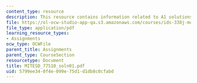 ```yaml
---
content_type: resource
description: This resource contains information related to A1 solutions.
file: https://ol-ocw-studio-app-qa.s3.amazonaws.com/courses/ids-338j-multidisciplinary-system-design-optimization-spring-2010/5799ee340f4e099e75d1d1db8c0cfabd_MITESD_77S10_soln01.pdf
file_type: application/pdf
learning_resource_types:
- Assignments
ocw_type: OCWFile
parent_title: Assignments
parent_type: CourseSection
resourcetype: Document
title: MITESD_77S10_soln01.pdf
uid: 5799ee34-0f4e-099e-75d1-d1db8c0cfabd
---
```

